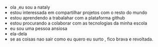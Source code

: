 - ola ,eu sou a nataly 
- estou interessada em compartilhar projetos com o resto do mundo
- estou aprendendo a trabalahar com a plataforma github
- estou procurando a colaborar com as tecnologias da minha escola
- eu sou uma pessoa ansiosa 
- ela-dela
- se as coisas nao sair como eu quero eu surto , fico brava  e revoltada.

<!---
natymoreira23/natymoreira23 is a ✨ special ✨ repository because its `README.md` (this file) appears on your GitHub profile.
You can click the Preview link to take a look at your changes.
--->
